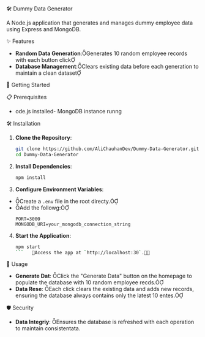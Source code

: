  🛠️ Dummy Data Generator

A Node.js application that generates and manages dummy employee data using Express and MongoDB.

 ✨ Features

- **Random Data Generation**:Generates 10 random employee records with each button click
- **Database Management**:Clears existing data before each generation to maintain a clean dataset

 🚀 Getting Started

 📋 Prerequisites
- ode.js installed- MongoDB instance runng

 🛠️ Installation

1. **Clone the Repository**:
   ```bash
   git clone https://github.com/AliChauhanDev/Dummy-Data-Generator.git
   cd Dummy-Data-Generator
   ```

2. **Install Dependencies**:
   ```bash
   npm install
   ```

3. **Configure Environment Variables**:
  - Create a `.env` file in the root directy.
  - Add the followg:
     ```
     PORT=3000
     MONGODB_URI=your_mongodb_connection_string
     ```

4. **Start the Application**:
   ```bash
   npm start
   ```   Access the app at `http://localhost:30`.

 🧩 Usage

- **Generate Dat**: Click the "Generate Data" button on the homepage to populate the database with 10 random employee recds.
- **Data Rese**: Each click clears the existing data and adds new records, ensuring the database always contains only the latest 10 entes.

 🛡️ Security

- **Data Integriy**: Ensures the database is refreshed with each operation to maintain consistentata.
